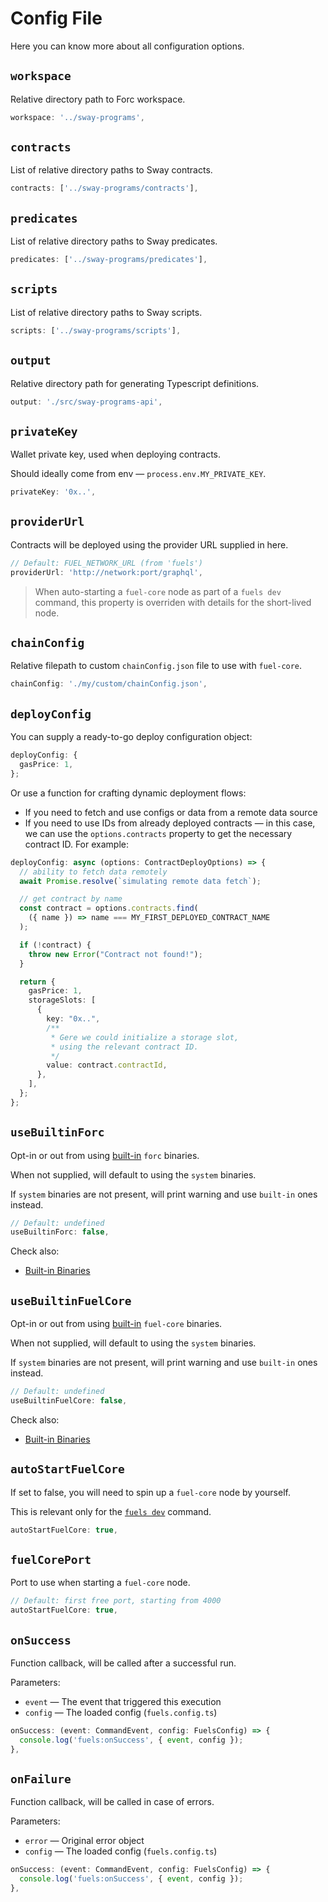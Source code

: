# Config File

Here you can know more about all configuration options.

## `workspace`

Relative directory path to Forc workspace.

```ts
workspace: '../sway-programs',
```

## `contracts`

List of relative directory paths to Sway contracts.

```ts
contracts: ['../sway-programs/contracts'],
```

## `predicates`

List of relative directory paths to Sway predicates.

```ts
predicates: ['../sway-programs/predicates'],
```

## `scripts`

List of relative directory paths to Sway scripts.

```ts
scripts: ['../sway-programs/scripts'],
```

## `output`

Relative directory path for generating Typescript definitions.

```ts
output: './src/sway-programs-api',
```

## `privateKey`

Wallet private key, used when deploying contracts.

Should ideally come from env — `process.env.MY_PRIVATE_KEY`.

```ts
privateKey: '0x..',
```

## `providerUrl`

Contracts will be deployed using the provider URL supplied in here.

```ts
// Default: FUEL_NETWORK_URL (from 'fuels')
providerUrl: 'http://network:port/graphql',
```

> When auto-starting a `fuel-core` node as part of a `fuels dev` command, this property is overriden with details for the short-lived node.

## `chainConfig`

Relative filepath to custom `chainConfig.json` file to use with `fuel-core`.

```ts
chainConfig: './my/custom/chainConfig.json',
```

## `deployConfig`

You can supply a ready-to-go deploy configuration object:

```ts
deployConfig: {
  gasPrice: 1,
};
```

Or use a function for crafting dynamic deployment flows:

- If you need to fetch and use configs or data from a remote data source
- If you need to use IDs from already deployed contracts — in this case, we can use the `options.contracts` property to get the necessary contract ID. For example:

```ts
deployConfig: async (options: ContractDeployOptions) => {
  // ability to fetch data remotely
  await Promise.resolve(`simulating remote data fetch`);

  // get contract by name
  const contract = options.contracts.find(
    ({ name }) => name === MY_FIRST_DEPLOYED_CONTRACT_NAME
  );

  if (!contract) {
    throw new Error("Contract not found!");
  }

  return {
    gasPrice: 1,
    storageSlots: [
      {
        key: "0x..",
        /**
         * Gere we could initialize a storage slot,
         * using the relevant contract ID.
         */
        value: contract.contractId,
      },
    ],
  };
};
```

## `useBuiltinForc`

Opt-in or out from using [built-in](./builtin-binaries.md) `forc` binaries.

When not supplied, will default to using the `system` binaries.

If `system` binaries are not present, will print warning and use `built-in` ones instead.

```ts
// Default: undefined
useBuiltinForc: false,
```

Check also:

- [Built-in Binaries](./builtin-binaries.md)

## `useBuiltinFuelCore`

Opt-in or out from using [built-in](./builtin-binaries.md) `fuel-core` binaries.

When not supplied, will default to using the `system` binaries.

If `system` binaries are not present, will print warning and use `built-in` ones instead.

```ts
// Default: undefined
useBuiltinFuelCore: false,
```

Check also:

- [Built-in Binaries](./builtin-binaries.md)

## `autoStartFuelCore`

If set to false, you will need to spin up a `fuel-core` node by yourself.

This is relevant only for the [`fuels dev`](./commands.md#fuels-dev) command.

```ts
autoStartFuelCore: true,
```

## `fuelCorePort`

Port to use when starting a `fuel-core` node.

```ts
// Default: first free port, starting from 4000
autoStartFuelCore: true,
```

## `onSuccess`

Function callback, will be called after a successful run.

Parameters:

- `event` — The event that triggered this execution
- `config` — The loaded config (`fuels.config.ts`)

```ts
onSuccess: (event: CommandEvent, config: FuelsConfig) => {
  console.log('fuels:onSuccess', { event, config });
},
```

## `onFailure`

Function callback, will be called in case of errors.

Parameters:

- `error` — Original error object
- `config` — The loaded config (`fuels.config.ts`)

```ts
onSuccess: (event: CommandEvent, config: FuelsConfig) => {
  console.log('fuels:onSuccess', { event, config });
},
```
